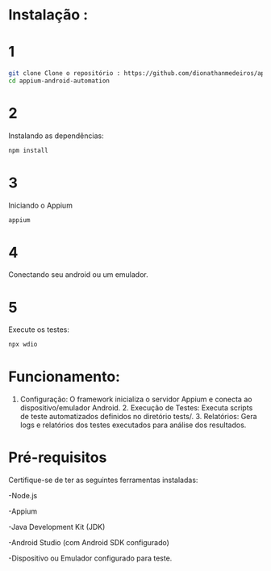 # Instalação :
# 1
```bash
git clone Clone o repositório : https://github.com/dionathanmedeiros/appium-android-automation.git
cd appium-android-automation
```
# 2 
Instalando as dependências:
```bash
npm install
```

# 3
Iniciando o Appium 
```bash
appium
```
# 4
Conectando seu android ou um emulador.

# 5
Execute os testes:
```bash
npx wdio
```
  
# Funcionamento:
1. Configuração: O framework inicializa o servidor Appium e conecta ao dispositivo/emulador Android. 2. Execução de Testes: Executa scripts de teste automatizados definidos no diretório tests/. 3. Relatórios: Gera logs e relatórios dos testes executados para análise dos resultados.

# Pré-requisitos
Certifique-se de ter as seguintes ferramentas instaladas:

-Node.js

-Appium

-Java Development Kit (JDK)

-Android Studio (com Android SDK configurado)

-Dispositivo ou Emulador configurado para teste.
